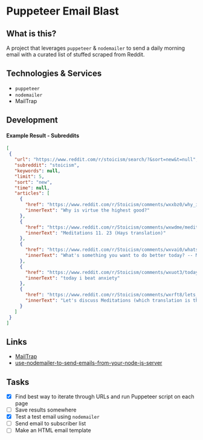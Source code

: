 # Puppeteer Email Blast
## What is this?

A project that leverages `puppeteer` & `nodemailer` to send a daily morning email with a curated list of stuffed scraped from Reddit.

## Technologies & Services
- `puppeteer`
- `nodemailer`
- MailTrap

## Development

 #### Example Result - Subreddits
 ```json
 [
  {
    "url": "https://www.reddit.com/r/stoicism/search/?&sort=new&t=null",
    "subreddit": "stoicism",
    "keywords": null,
    "limit": 5,
    "sort": "new",
    "time": null,
    "articles": [
      {
        "href": "https://www.reddit.com/r/Stoicism/comments/wxxbz0/why_is_virtue_the_highest_good/",
        "innerText": "Why is virtue the highest good?"
      },
      {
        "href": "https://www.reddit.com/r/Stoicism/comments/wxwdme/meditations_11_23_hays_translation/",
        "innerText": "Meditations 11. 23 (Hays translation)"
      },
      {
        "href": "https://www.reddit.com/r/Stoicism/comments/wxvai0/whats_something_you_want_to_do_better_today/",
        "innerText": "What's something you want to do better today? -- Marcus Bot Meditation"
      },
      {
        "href": "https://www.reddit.com/r/Stoicism/comments/wxuot3/today_i_beat_anxiety/",
        "innerText": "today i beat anxiety"
      },
      {
        "href": "https://www.reddit.com/r/Stoicism/comments/wxrft8/lets_discuss_meditations_which_translation_is_the/",
        "innerText": "Let's discuss Meditations (which translation is the best)"
      }
    ]
  }
 ]
 ```

## Links

- [MailTrap](https://mailtrap.io/)
- [use-nodemailer-to-send-emails-from-your-node-js-server](https://www.freecodecamp.org/news/use-nodemailer-to-send-emails-from-your-node-js-server/)
## Tasks

- [x] Find best way to iterate through URLs and run Puppeteer script on each page
- [ ] Save results somewhere
- [x] Test a test email using `nodemailer`
- [ ] Send email to subscriber list
- [ ] Make an HTML email template
